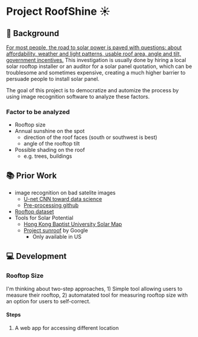 # Project RoofShine :sunny:

## :thought_balloon: Background
[For most people, the road to solar power is paved with questions: about affordability, weather and light patterns, usable roof area, angle and tilt, government incentives.](https://sustainability.google/projects/project-sunroof/) This investigation is usually done by hiring a local solar rooftop installer or an auditor for a solar panel quotation, which can be troublesome and sometimes expensive, creating a much higher barrier to persuade people to install solar panel. 

The goal of this project is to democratize and automize the process by using image recognition software to analyze these factors. 

### Factor to be analyzed 
- Rooftop size
- Annual sunshine on the spot
	- direction of the roof faces (south or southwest is best)
	- angle of the rooftop tilt
- Possible shading on the roof
	- e.g. trees, buildings 

## :books: Prior Work 
- image recognition on bad satelite images
	- [U-net CNN toward data science](https://towardsdatascience.com/using-image-segmentation-to-identify-rooftops-in-low-resolution-satellite-images-c791975d91cc)
	- [Pre-processing github](https://github.com/AKASH2907/project_sunroof_india)
- [Rooftop dataset](https://github.com/loosgagnet/Building-detection-and-roof-type-recognition)
- Tools for Solar Potential 
	- [Hong Kong Baptist University Solar Map](https://digital.lib.hkbu.edu.hk/solarmap/intro.php)
	- [Project sunroof](https://www.google.com/get/sunroof) by Google 
		- Only available in US 

## :computer: Development 

### Rooftop Size 
I'm thinking about two-step approaches, 1) Simple tool allowing users to measure their rooftop, 2) automatated tool for measuring rooftop size with an option for users to self-correct. 

#### Steps 
1. A web app for accessing different location 